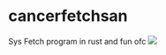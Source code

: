 # cancerfetchsan
Sys Fetch program in rust and fun ofc
![](https://media.giphy.com/media/l0Feb3VJHsAJDgrpS/giphy.gif?cid=ecf05e475igpm8pkuzi2bnzoyxb4wqz5dmlfo409wq8lwll6&rid=giphy.gif&ct=g)
